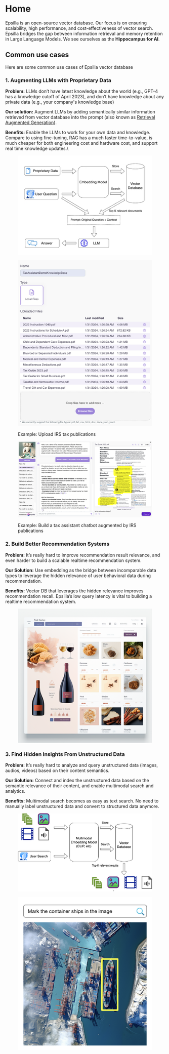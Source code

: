 # Home

Epsilla is an open-source vector database. Our focus is on ensuring scalability, high performance, and cost-effectiveness of vector search. Epsilla bridges the gap between information retrieval and memory retention in Large Language Models. We see ourselves as the **Hippocampus for AI**.

## Common use cases

Here are some common use cases of Epsilla vector database

### 1. Augmenting LLMs with Proprietary Data

**Problem:** LLMs don’t have latest knowledge about the world (e.g., GPT-4 has a knowledge cutoff of April 2023), and don’t have knowledge about any private data (e.g., your company's knowledge base)

**Our solution:** Augment LLMs by adding semantically similar information retrieved from vector database into the prompt (also known as [Retrieval Augmented Generation](https://ai.meta.com/blog/retrieval-augmented-generation-streamlining-the-creation-of-intelligent-natural-language-processing-models/)).

**Benefits:** Enable the LLMs to work for your own data and knowledge. Compare to using fine-tuning, RAG has a much faster time-to-value, is much cheaper for both engineering cost and hardware cost, and support real time knowledge updates.\


<figure><img src=".gitbook/assets/Screenshot 2023-09-18 at 7.07.38 PM (1).png" alt="" width="563"><figcaption></figcaption></figure>

<figure><img src=".gitbook/assets/Screenshot 2024-02-14 at 4.35.55 PM.png" alt=""><figcaption><p>Example: Upload IRS tax publications</p></figcaption></figure>

<figure><img src=".gitbook/assets/Screenshot 2024-02-14 at 4.37.25 PM.png" alt=""><figcaption><p>Example: Build a tax assistant chatbot augmented by IRS publications</p></figcaption></figure>

### 2. Build Better Recommendation Systems

**Problem:** It’s really hard to improve recommendation result relevance, and even harder to build a scalable realtime recommendation system.

**Our Solution:** Use embedding as the bridge between incomparable data types to leverage the hidden relevance of user behavioral data during recommendation.

**Benefits:** Vector DB that leverages the hidden relevance improves recommendation recall. Epsilla’s low query latency is vital to building a realtime recommendation system.

<figure><img src=".gitbook/assets/renchusong_draw_a_recommendation_system_with_input_product_imag_b9b02df5-bc55-4c5a-ac75-466bb16339be.png" alt="" width="563"><figcaption></figcaption></figure>

### 3. Find Hidden Insights From Unstructured Data

**Problem:** It’s really hard to analyze and query unstructured data (images, audios, videos) based on their content semantics.

**Our Solution:** Connect and index the unstructured data based on the semantic relevance of their content, and enable multimodal search and analytics.

**Benefits:** Multimodal search becomes as easy as text search. No need to manually label unstructured data and convert to structured data anymore.

<figure><img src=".gitbook/assets/Recomendation System.drawio (1).png" alt="" width="563"><figcaption></figcaption></figure>

<figure><img src=".gitbook/assets/Screenshot 2023-09-26 at 12.36.44 PM.png" alt="" width="563"><figcaption></figcaption></figure>

